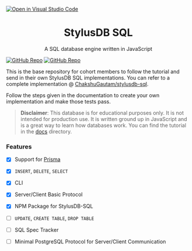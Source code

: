 [![Open in Visual Studio Code](https://classroom.github.com/assets/open-in-vscode-718a45dd9cf7e7f842a935f5ebbe5719a5e09af4491e668f4dbf3b35d5cca122.svg)](https://classroom.github.com/online_ide?assignment_repo_id=14902360&assignment_repo_type=AssignmentRepo)
<h1 align="center">StylusDB SQL</h1>
<p align="center">
A SQL database engine written in JavaScript

[![GitHub Repo](https://img.shields.io/badge/GitHub-Repo-green.svg)](https://github.com/ChakshuGautam/stylusdb-sql)
[![GitHub Repo](https://img.shields.io/github/stars/ChakshuGautam/stylusdb-sql?style=social)](https://github.com/ChakshuGautam/stylusdb-sql)
</p>

This is the base repository for cohort members to follow the tutorial and send in their own StylusDB SQL implementations. You can refer to a complete implementation @ [ChakshuGautam/stylusdb-sql](https://github.com/ChakshuGautam/stylusdb-sql).

Follow the steps given in the documentation to create your own implementation and make those tests pass.

> **Disclaimer**:
This database is for educational purposes only. It is not intended for production use. It is written ground up in JavaScript and is a great way to learn how databases work. You can find the tutorial in the [docs](./docs) directory.

### Features
- [x] Support for [Prisma](https://www.prisma.io/)
- [x] `INSERT`, `DELETE`, `SELECT`
- [x] CLI
- [x] Server/Client Basic Protocol
- [x] NPM Package for StylusDB-SQL
- [ ] `UPDATE`, `CREATE TABLE`, `DROP TABLE`
- [ ] SQL Spec Tracker
- [ ] Minimal PostgreSQL Protocol for Server/Client Communication

